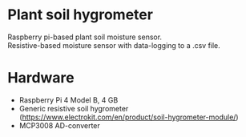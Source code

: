 # Plant soil hygrometer

Raspberry pi-based plant soil moisture sensor.  
Resistive-based moisture sensor with data-logging to a .csv file.

# Hardware

- Raspberry Pi 4 Model B, 4 GB
- Generic resistive soil hygrometer (https://www.electrokit.com/en/product/soil-hygrometer-module/)
- MCP3008 AD-converter
